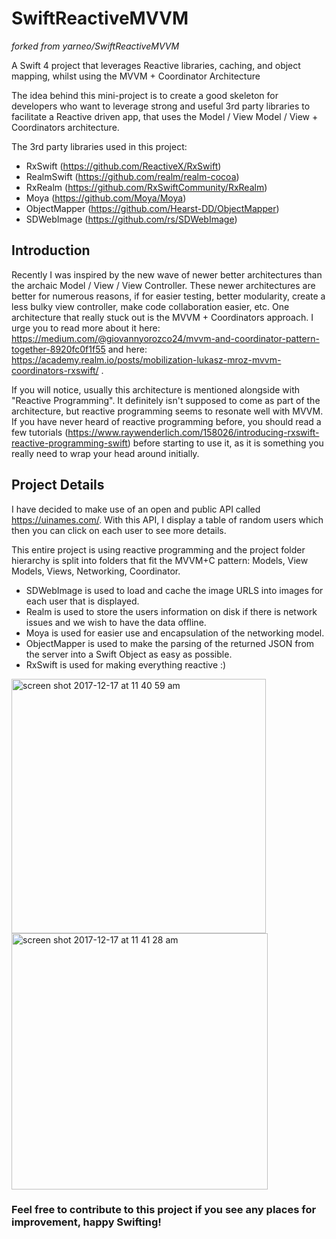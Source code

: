 # SwiftReactiveMVVM

*forked from yarneo/SwiftReactiveMVVM*

A Swift 4 project that leverages Reactive libraries, caching, and object mapping, whilst using the MVVM + Coordinator Architecture

The idea behind this mini-project is to create a good skeleton for developers who want to leverage strong and useful 3rd party libraries to facilitate a Reactive driven app, that uses the Model / View Model / View + Coordinators architecture.

The 3rd party libraries used in this project:
* RxSwift (https://github.com/ReactiveX/RxSwift)
* RealmSwift (https://github.com/realm/realm-cocoa)
* RxRealm (https://github.com/RxSwiftCommunity/RxRealm)
* Moya (https://github.com/Moya/Moya)
* ObjectMapper (https://github.com/Hearst-DD/ObjectMapper)
* SDWebImage (https://github.com/rs/SDWebImage)

## Introduction
Recently I was inspired by the new wave of newer better architectures than the archaic Model / View / View Controller. These newer architectures are better for numerous reasons, if for easier testing, better modularity, create a less bulky view controller, make code collaboration easier, etc. One architecture that really stuck out is the MVVM + Coordinators approach. I urge you to read more about it here: https://medium.com/@giovannyorozco24/mvvm-and-coordinator-pattern-together-8920fc0f1f55 and here: https://academy.realm.io/posts/mobilization-lukasz-mroz-mvvm-coordinators-rxswift/ .

If you will notice, usually this architecture is mentioned alongside with "Reactive Programming". It definitely isn't supposed to come as part of the architecture, but reactive programming seems to resonate well with MVVM. If you have never heard of reactive programming before, you should read a few tutorials (https://www.raywenderlich.com/158026/introducing-rxswift-reactive-programming-swift) before starting to use it, as it is something you really need to wrap your head around initially.

## Project Details
I have decided to make use of an open and public API called https://uinames.com/. With this API, I display a table of random users which then you can click on each user to see more details.

This entire project is using reactive programming and the project folder hierarchy is split into folders that fit the MVVM+C pattern: Models, View Models, Views, Networking, Coordinator.

* SDWebImage is used to load and cache the image URLS into images for each user that is displayed. 
* Realm is used  to store the users information on disk if there is network issues and we wish to have the data offline. 
* Moya is used  for easier use and encapsulation of the networking model.
* ObjectMapper is used  to make the parsing of the returned JSON from the server into a Swift Object as easy as possible.
* RxSwift is used  for making everything reactive :)

<img width="407" alt="screen shot 2017-12-17 at 11 40 59 am" src="https://user-images.githubusercontent.com/4066863/34081721-b43e808c-e31f-11e7-8724-4ede347607fc.png">
<img width="410" alt="screen shot 2017-12-17 at 11 41 28 am" src="https://user-images.githubusercontent.com/4066863/34081722-b5eea63c-e31f-11e7-9137-724f4be9057f.png">


### Feel free to contribute to this project if you see any places for improvement, happy Swifting!

